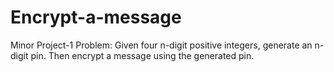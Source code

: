 # Encrypt-a-message
Minor Project-1
Problem: Given four n-digit positive integers, generate an n-digit pin.
Then encrypt a message using the generated pin.
